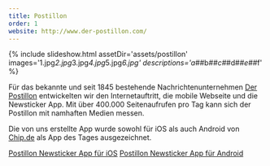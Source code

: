 ```yaml
---
title: Postillon
order: 1
website: http://www.der-postillon.com/
---
```


{% include slideshow.html assetDir='assets/postillon' images='1.jpg*2.jpg*3.jpg*4.jpg*5.jpg*6.jpg' descriptions='a#*#b#*#c#*#d#*#e#*#f' %}

Für das bekannte und seit 1845 bestehende Nachrichtenunternehmen [Der Postillon](http://www.der-postillon.com/) entwickelten wir den Internetauftritt, die mobile Webseite und die Newsticker App. Mit über 400.000 Seitenaufrufen pro Tag kann sich der Postillon mit namhaften Medien messen.

Die von uns erstellte App wurde sowohl für iOS als auch Android von [Chip.de](http://www.chip.de/) als App des Tages ausgezeichnet.

[Postillon Newsticker App für iOS](https://itunes.apple.com/de/app/postillon-newsticker/id808217391?mt=8)
[Postillon Newsticker App für Android](https://play.google.com/store/apps/details?id=com.campudus.postillon.newsticker)
